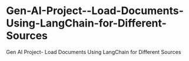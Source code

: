 # Gen-AI-Project--Load-Documents-Using-LangChain-for-Different-Sources
Gen AI Project- Load Documents Using LangChain for Different Sources
